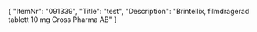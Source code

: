 {
  "ItemNr": "091339",
  "Title": "test",
  "Description": "Brintellix, filmdragerad tablett 10 mg Cross Pharma AB"
}